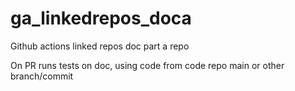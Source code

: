# ga_linkedrepos_doca
Github actions linked repos doc part a repo

On PR runs tests on doc, using code from code repo main or other branch/commit
